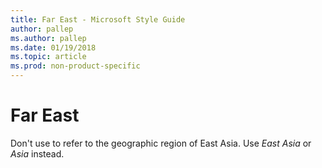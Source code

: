 ```yaml
---
title: Far East - Microsoft Style Guide
author: pallep
ms.author: pallep
ms.date: 01/19/2018
ms.topic: article
ms.prod: non-product-specific
---
```


# Far East

Don't use to refer to the geographic region of East Asia. Use *East Asia* or *Asia* instead.
